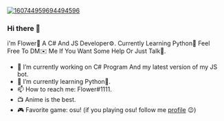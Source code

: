 

[![160744959694494596](https://i.ibb.co/CvWWT0b/ef555bf639a11bd65ae3065263788bba.png)](https://github.com/FlowerIsGenius?tab=repositories)

### Hi there 👋

 i'm Flower🌹 A C# And JS Developer⚙️. Currently Learning Python📗 Feel Free To DM✉️ Me If You Want Some Help Or Just Talk🤗.

- 🔭 I’m currently working on C# Program And my latest version of my JS bot.
- 🌱 I’m currently learning Python📗.
- 📫 How to reach me: Flower#1111.
- 📺 Anime is the best.
- 🎮 Favorite game: osu! (if you playing osu! follow me [profile](https://osu.ppy.sh/users/16751479) 😉)

